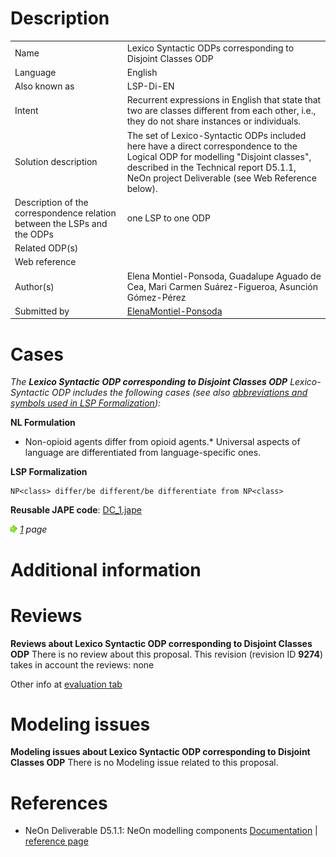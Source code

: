 #  Description




|  |  |
| --- | --- |
|  Name |  Lexico Syntactic ODPs corresponding to Disjoint Classes ODP |
|  Language |  English |
|  Also known as |  LSP-Di-EN |
|  Intent |  Recurrent expressions in English that state that two are classes different from each other, i.e., they do not share instances or individuals. |
|  Solution description |  The set of Lexico-Syntactic ODPs included here have a direct correspondence to the Logical ODP for modelling "Disjoint classes", described in the Technical report D5.1.1, NeOn project Deliverable (see Web Reference below). |
|  Description of the correspondence relation between the LSPs and the ODPs |  one LSP to one ODP |
|  Related ODP(s) |  |
|  Web reference |  |
|  Author(s) |  Elena Montiel-Ponsoda, Guadalupe Aguado de Cea, Mari Carmen Suárez-Figueroa, Asunción Gómez-Pérez |
|  Submitted by | [ElenaMontiel-Ponsoda](../User/ElenaMontiel-Ponsoda.md "User:ElenaMontiel-Ponsoda") |


  




#  Cases


_The __Lexico Syntactic ODP corresponding to Disjoint Classes ODP__ Lexico-Syntactic ODP includes the following cases (see also [abbreviations and symbols used in LSP Formalization](../Community/LSPSymbols.md "Community:LSPSymbols")):_


  






__NL Formulation__



* Non-opioid agents differ from opioid agents.* Universal aspects of language are differentiated from language-specific ones.

__LSP Formalization__




```
NP<class> differ/be different/be differentiate from NP<class>

```

__Reusable JAPE code__: [DC\_1.jape](./DC_1.jape "DC 1.jape")





[![](./11px-ArrowRight.gif)](../Image/ArrowRight.gif.md "ArrowRight.gif") _[1](./Normalization@oldid=10071.md "Submissions:Lexico Syntactic ODP corresponding to Disjoint Classes ODP/1") page_



#  Additional information


#  Reviews



__Reviews about Lexico Syntactic ODP corresponding to Disjoint Classes ODP__
There is no review about this proposal.
This revision (revision ID __9274__) takes in account the reviews: none


Other info at [evaluation tab](http://ontologydesignpatterns.org/wiki/index.php?title=Submissions:Lexico_Syntactic_ODP_corresponding_to_Disjoint_Classes_ODP&action=evaluation "http://ontologydesignpatterns.org/wiki/index.php?title=Submissions:Lexico_Syntactic_ODP_corresponding_to_Disjoint_Classes_ODP&action=evaluation")




  




#  Modeling issues



__Modeling issues about Lexico Syntactic ODP corresponding to Disjoint Classes ODP__
There is no Modeling issue related to this proposal.




  




#  References


* NeOn Deliverable D5.1.1: NeOn modelling components [Documentation](http://droz.dia.fi.upm.es/neon/servlet/download?ontology=Documentation+Ontology&concept=Deliverable&instanceSet=neon&instance=D5.1.1%3A+NeOn+modelling+components&attribute=On-line+PDF+Version&value=NeOn_2007_D5.1.1.pdf "http://droz.dia.fi.upm.es/neon/servlet/download?ontology=Documentation+Ontology&concept=Deliverable&instanceSet=neon&instance=D5.1.1%3A+NeOn+modelling+components&attribute=On-line+PDF+Version&value=NeOn_2007_D5.1.1.pdf") | [reference page](../Community/References/NeOn_Deliverable_D5_1_1_2.md "Community:References/NeOn Deliverable D5 1 1 2")